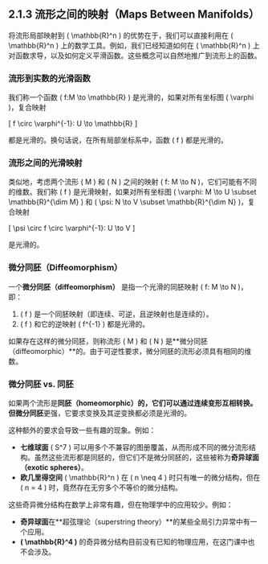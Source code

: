 ## 2.1.3 流形之间的映射（Maps Between Manifolds）

将流形局部映射到 \( \mathbb{R}^n \) 的优势在于，我们可以直接利用在 \( \mathbb{R}^n \) 上的数学工具。例如，我们已经知道如何在 \( \mathbb{R}^n \) 上对函数求导，以及如何定义平滑函数。这些概念可以自然地推广到流形上的函数。

### 流形到实数的光滑函数
我们称一个函数 \( f:M \to \mathbb{R} \) 是光滑的，如果对所有坐标图 \( \varphi \)，复合映射

\[ f \circ \varphi^{-1}: U \to \mathbb{R} \]

都是光滑的。换句话说，在所有局部坐标系中，函数 \( f \) 都是光滑的。

### 流形之间的光滑映射
类似地，考虑两个流形 \( M \) 和 \( N \) 之间的映射 \( f: M \to N \)，它们可能有不同的维数。我们称 \( f \) 是光滑映射，如果对所有坐标图 \( \varphi: M \to U \subset \mathbb{R}^{\dim M} \) 和 \( \psi: N \to V \subset \mathbb{R}^{\dim N} \)，复合映射

\[ \psi \circ f \circ \varphi^{-1}: U \to V \]

是光滑的。

### 微分同胚（Diffeomorphism）

一个**微分同胚（diffeomorphism）** 是指一个光滑的同胚映射 \( f: M \to N \)，即：

1. \( f \) 是一个同胚映射（即连续、可逆，且逆映射也是连续的）。
2. \( f \) 和它的逆映射 \( f^{-1} \) 都是光滑的。

如果存在这样的微分同胚，则称流形 \( M \) 和 \( N \) 是**微分同胚（diffeomorphic）**的。由于可逆性要求，微分同胚的流形必须具有相同的维数。

### 微分同胚 vs. 同胚

如果两个流形是**同胚（homeomorphic）**的，它们可以通过连续变形互相转换。但**微分同胚**更强，它要求变换及其逆变换都必须是光滑的。

这种额外的要求会导致一些有趣的现象。例如：

- **七维球面** \( S^7 \) 可以用多个不兼容的图册覆盖，从而形成不同的微分流形结构。虽然这些流形都是同胚的，但它们不是微分同胚的，这些被称为**奇异球面（exotic spheres）**。
- **欧几里得空间** \( \mathbb{R}^n \) 在 \( n \neq 4 \) 时只有唯一的微分结构，但在 \( n = 4 \) 时，竟然存在无穷多个不等价的微分结构。

这些奇异微分结构在数学上非常有趣，但在物理学中的应用较少。例如：

- **奇异球面**在**超弦理论（superstring theory）**的某些全局引力异常中有一个应用。
- **\( \mathbb{R}^4 \)** 的奇异微分结构目前没有已知的物理应用，在这门课中也不会涉及。

